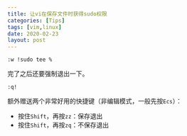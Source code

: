 ```yaml
---
title: 让vi在保存文件时获得sudo权限
categories: [Tips]
tags: [vim,linux]
date: 2020-02-23
layout: post
---
```


```
:w !sudo tee %
```

完了之后还要强制退出一下。

```
:q!
```

<!-- more -->

额外赠送两个非常好用的快捷键（非编辑模式，一般先按`Ecs`）：

- 按住`Shift`，再按`zz`：保存退出
- 按住`Shift`，再按`zq`：不保存退出


